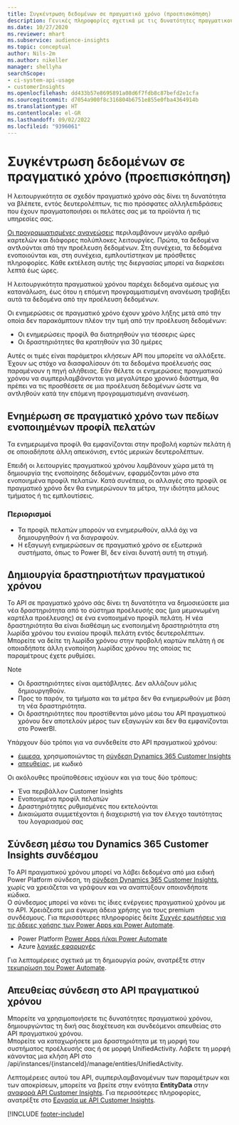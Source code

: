 ```yaml
---
title: Συγκέντρωση δεδομένων σε πραγματικό χρόνο (προεπισκόπηση)
description: Γενικές πληροφορίες σχετικά με τις δυνατότητες πραγματικού χρόνου στο Customer Insights.
ms.date: 10/27/2020
ms.reviewer: mhart
ms.subservice: audience-insights
ms.topic: conceptual
author: Nils-2m
ms.author: nikeller
manager: shellyha
searchScope:
- ci-system-api-usage
- customerInsights
ms.openlocfilehash: dd433b57e8695891a08d6f7fdb8c87befd2e1cfa
ms.sourcegitcommit: d7054a900f8c316804b6751e855e0fba4364914b
ms.translationtype: HT
ms.contentlocale: el-GR
ms.lasthandoff: 09/02/2022
ms.locfileid: "9396061"
---
```

# <a name="real-time-data-ingestion-preview"></a>Συγκέντρωση δεδομένων σε πραγματικό χρόνο (προεπισκόπηση)

Η λειτουργικότητα σε σχεδόν πραγματικό χρόνο σάς δίνει τη δυνατότητα να βλέπετε, εντός δευτερολέπτων, τις πιο πρόσφατες αλληλεπιδράσεις που έχουν πραγματοποιήσει οι πελάτες σας με τα προϊόντα ή τις υπηρεσίες σας.

[Οι προγραμματισμένες ανανεώσεις](schedule-refresh.md) περιλαμβάνουν μεγάλο αριθμό καρτελών και διάφορες πολύπλοκες λειτουργίες. Πρώτα, τα δεδομένα αντλούνται από την προέλευση δεδομένων. Στη συνέχεια, τα δεδομένα ενοποιούνται και, στη συνέχεια, εμπλουτίστηκαν με πρόσθετες πληροφορίες. Κάθε εκτέλεση αυτής της διεργασίας μπορεί να διαρκέσει λεπτά έως ώρες.

Η λειτουργικότητα πραγματικού χρόνου παρέχει δεδομένα αμέσως για κατανάλωση, έως ότου η επόμενη προγραμματισμένη ανανέωση τραβήξει αυτά τα δεδομένα από την προέλευση δεδομένων.

Οι ενημερώσεις σε πραγματικό χρόνο έχουν χρόνο λήξης μετά από την οποία δεν παρακάμπτουν πλέον την τιμή από την προέλευση δεδομένων:

- Οι ενημερώσεις προφίλ θα διατηρηθούν για τέσσερις ώρες
- Οι δραστηριότητες θα κρατηθούν για 30 ημέρες

Αυτές οι τιμές είναι παράμετροι κλήσεων API που μπορείτε να αλλάξετε. Έχουν ως στόχο να διασφαλίσουν ότι τα δεδομένα προέλευσής σας παραμένουν η πηγή αλήθειας. Εάν θέλετε οι ενημερώσεις πραγματικού χρόνου να συμπεριλαμβάνονται για μεγαλύτερο χρονικό διάστημα, θα πρέπει να τις προσθέσετε σε μια προέλευση δεδομένων ώστε να αντληθούν κατά την επόμενη προγραμματισμένη ανανέωση.

## <a name="real-time-update-of-the-unified-customer-profile-fields"></a>Ενημέρωση σε πραγματικό χρόνο των πεδίων ενοποιημένων προφίλ πελατών

Τα ενημερωμένα προφίλ θα εμφανίζονται στην προβολή καρτών πελάτη ή σε οποιαδήποτε άλλη απεικόνιση, εντός μερικών δευτερολέπτων.

Επειδή οι λειτουργίες πραγματικού χρόνου λαμβάνουν χώρα μετά τη δημιουργία της ενοποίησης δεδομένων, εφαρμόζονται μόνο στα ενοποιημένα προφίλ πελατών. Κατά συνέπεια, οι αλλαγές στο προφίλ σε πραγματικό χρόνο δεν θα ενημερώνουν τα μέτρα, την ιδιότητα μέλους τμήματος ή τις εμπλουτίσεις.

### <a name="limitations"></a>Περιορισμοί

- Τα προφίλ πελατών μπορούν να ενημερωθούν, αλλά όχι να δημιουργηθούν ή να διαγραφούν.
- Η εξαγωγή ενημερώσεων σε πραγματικό χρόνο σε εξωτερικά συστήματα, όπως το Power BI, δεν είναι δυνατή αυτή τη στιγμή.

## <a name="real-time-creation-of-activities"></a>Δημιουργία δραστηριοτήτων πραγματικού χρόνου

Το API σε πραγματικό χρόνο σάς δίνει τη δυνατότητα να δημοσιεύσετε μια νέα δραστηριότητα από το σύστημα προέλευσής σας (μια μεμονωμένη καρτέλα προέλευσης) σε ένα ενοποιημένο προφίλ πελάτη. Η νέα δραστηριότητα θα είναι διαθέσιμη ως ενοποιημένη δραστηριότητα στη λωρίδα χρόνου του ενιαίου προφίλ πελάτη εντός δευτερολέπτων. Μπορείτε να δείτε τη λωρίδα χρόνου στην προβολή καρτών πελάτη ή σε οποιαδήποτε άλλη ενοποίηση λωρίδας χρόνου της οποίας τις παραμέτρους έχετε ρυθμίσει.

> [!NOTE]
>
> - Οι δραστηριότητες είναι αμετάβλητες. Δεν αλλάζουν μόλις δημιουργηθούν.
> - Προς το παρόν, τα τμήματα και τα μέτρα δεν θα ενημερωθούν με βάση τη νέα δραστηριότητα.
> - Οι δραστηριότητες που προστίθενται μόνο μέσω του API πραγματικού χρόνου δεν αποτελούν μέρος των εξαγωγών και δεν θα εμφανίζονται στο PowerBI.

Υπάρχουν δύο τρόποι για να συνδεθείτε στο API πραγματικού χρόνου:

- [έμμεσα](#connect-via-the-dynamics-365-customer-insights-connector), χρησιμοποιώντας τη [σύνδεση Dynamics 365 Customer Insights](/connectors/customerinsights/)
- [απευθείας](#connect-directly-to-the-real-time-api), με κωδικό

Οι ακόλουθες προϋποθέσεις ισχύουν και για τους δύο τρόπους:

- Ένα περιβάλλον Customer Insights
- Ενοποιημένα προφίλ πελατών
- Δραστηριότητες ρυθμισμένες που εκτελούνται
- Δικαιώματα συμμετέχονται ή διαχειριστή για τον έλεγχο ταυτότητας του λογαριασμού σας

## <a name="connect-via-the-dynamics-365-customer-insights-connector"></a>Σύνδεση μέσω του Dynamics 365 Customer Insights συνδέσμου

Το API πραγματικού χρόνου μπορεί να λάβει δεδομένα από μια ειδική Power Platform σύνδεση, τη [σύνδεση Dynamics 365 Customer Insights](/connectors/customerinsights/), χωρίς να χρειάζεται να γράψουν και να αναπτύξουν οποιονδήποτε κώδικα.    
Ο σύνδεσμος μπορεί να κάνει τις ίδιες ενέργειες πραγματικού χρόνου με το API. Χρειάζεστε μια έγκυρη άδεια χρήσης για τους premium συνδέσμους. Για περισσότερες πληροφορίες δείτε [Συχνές ερωτήσεις για τις άδειες χρήσης των Power Apps και Power Automate](/power-platform/admin/powerapps-flow-licensing-faq).

- Power Platform [Power Apps ή/και Power Automate](/connectors/)
- Azure [λογικές εφαρμογές](/azure/connectors/apis-list)

Για λεπτομέρειες σχετικά με τη δημιουργία ροών, ανατρέξτε στην [τεκμηρίωση του Power Automate](/power-automate/).

## <a name="connect-directly-to-the-real-time-api"></a>Απευθείας σύνδεση στο API πραγματικού χρόνου

Μπορείτε να χρησιμοποιήσετε τις δυνατότητες πραγματικού χρόνου, δημιουργώντας τη δική σας διοχέτευση και συνδεόμενοι απευθείας στο API πραγματικού χρόνου.    
Μπορείτε να καταχωρήσετε μια δραστηριότητα με τη μορφή του συστήματος προέλευσής σας ή σε μορφή UnifiedActivity. Λάβετε τη μορφή κάνοντας μια κλήση API στο /api/instances/{instanceId}/manage/entities/UnifiedActivity.

Λεπτομέρειες αυτού του API, συμπεριλαμβανομένων των παραμέτρων και των αποκρίσεων, μπορείτε να βρείτε στην ενότητα **EntityData** στην [αναφορά API Customer Insights](https://developer.ci.ai.dynamics.com/api-details#api=CustomerInsights). Για περισσότερες πληροφορίες, ανατρέξτε στο [Εργασία με API Customer Insights](apis.md).

[!INCLUDE [footer-include](includes/footer-banner.md)]
